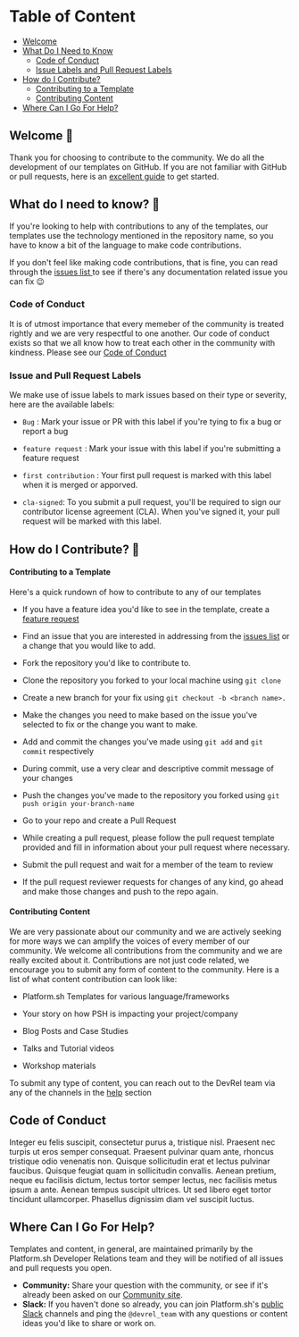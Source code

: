 # Table of Content

- [Welcome](#welcome-)
- [What Do I Need to Know](#what-do-i-need-to-know-)
  - [Code of Conduct](#code-of-conduct)
  - [Issue Labels and Pull Request Labels](#issue-and-pull-request-labels)
- [How do I Contribute?](#how-do-i-contribute-)
  - [Contributing to a Template](#contributing-to-a-template)
  - [Contributing Content](#contributing-content)
- [Where Can I Go For Help?](#where-can-i-go-for-help)

## Welcome 👋

Thank you for choosing to contribute to the community. We do all the development of our templates on GitHub. If you are not familiar with GitHub or pull requests, here is an [excellent guide](https://guides.github.com/activities/hello-world/) to get started.

## What do I need to know? 🤔

If you're looking to help with contributions to any of the templates, our templates use the technology mentioned in the repository name, so you have to know a bit of the language to make code contributions.

If you don't feel like making code contributions, that is fine, you can read through the [issues list ](#) to see if there's any documentation related issue you can fix 😉

### Code of Conduct

It is of utmost importance that every memeber of the community is treated rightly and we are very respectful to one another. Our code of conduct exists so that we all know how to treat each other in the community with kindness. Please see our [Code of Conduct]()

### Issue and Pull Request Labels

We make use of issue labels to mark issues based on their type or severity, here are the available labels:

- `Bug` : Mark your issue or PR with this label if you're tying to fix a bug or report a bug

- `feature request` : Mark your issue with this label if you're submitting a feature request

- `first contribution` : Your first pull request is marked with this label when it is merged or apporved.

- `cla-signed`: To you submit a pull request, you'll be required to sign our contributor license agreement (CLA). When you've signed it, your pull request will be marked with this label.

## How do I Contribute? 📝

#### Contributing to a Template

Here's a quick rundown of how to contribute to any of our templates

- If you have a feature idea you'd like to see in the template, create a [feature request](https://github.com/chadwcarlson/metabase/issues/new?assignees=&labels=feature+request&template=feature_request.md&title=)

- Find an issue that you are interested in addressing from the [issues list](/issues) or a change that you would like to add.

- Fork the repository you'd like to contribute to.

- Clone the repository you forked to your local machine using `git clone`

- Create a new branch for your fix using `git checkout -b <branch name>.`

- Make the changes you need to make based on the issue you've selected to fix or the change you want to make.

- Add and commit the changes you've made using `git add` and `git commit` respectively

- During commit, use a very clear and descriptive commit message of your changes

- Push the changes you've made to the repository you forked using `git push origin your-branch-name`

- Go to your repo and create a Pull Request

- While creating a pull request, please follow the pull request template provided and fill in information about your pull request where necessary.

- Submit the pull request and wait for a member of the team to review

- If the pull request reviewer requests for changes of any kind, go ahead and make those changes and push to the repo again.

#### Contributing Content

We are very passionate about our community and we are actively seeking for more ways we can amplify the voices of every member of our community. We welcome all contributions from the community and we are really excited about it. Contributions are not just code related, we encourage you to submit any form of content to the community. Here is a list of what content contribution can look like:

- Platform.sh Templates for various language/frameworks

- Your story on how PSH is impacting your project/company

- Blog Posts and Case Studies

- Talks and Tutorial videos

- Workshop materials

To submit any type of content, you can reach out to the DevRel team via any of the channels in the [help](#where-can-i-go-for-help) section

## Code of Conduct

Integer eu felis suscipit, consectetur purus a, tristique nisl. Praesent nec turpis ut eros semper consequat. Praesent pulvinar quam ante, rhoncus tristique odio venenatis non. Quisque sollicitudin erat et lectus pulvinar faucibus. Quisque feugiat quam in sollicitudin convallis. Aenean pretium, neque eu facilisis dictum, lectus tortor semper lectus, nec facilisis metus ipsum a ante. Aenean tempus suscipit ultrices. Ut sed libero eget tortor tincidunt ullamcorper. Phasellus dignissim diam vel suscipit luctus.

## Where Can I Go For Help?

Templates and content, in general, are maintained primarily by the Platform.sh Developer Relations team and they will be notified of all issues and pull requests you open.

- **Community:** Share your question with the community, or see if it's already been asked on our [Community site](https://community.platform.sh).
- **Slack:** If you haven't done so already, you can join Platform.sh's [public Slack](https://chat.platform.sh/) channels and ping the `@devrel_team` with any questions or content ideas you'd like to share or work on.
<!-- - **E-mail:** You can also reach the DevRel team directly at `devrel@platform.sh`. -->
